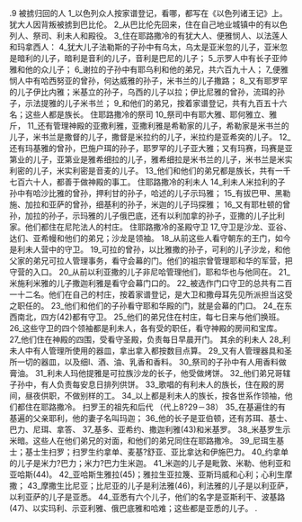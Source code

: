 .9 
被掳归回的人 
1_以色列众人按家谱登记，看哪，都写在《以色列诸王记》上。犹大人因背叛被掳到巴比伦。 2_从巴比伦先回来，住在自己地业城镇中的有以色列人、祭司、利未人和殿役。 3_住在耶路撒冷的有犹大人、便雅悯人、以法莲人和玛拿西人： 4_犹大儿子法勒斯的子孙中有乌太，乌太是亚米忽的儿子，亚米忽是暗利的儿子，暗利是音利的儿子，音利是巴尼的儿子； 5_示罗人中有长子亚帅雅和他的众儿子； 6_谢拉的子孙中有耶乌利和他的弟兄，共六百九十人； 7_便雅悯人中有哈西努亚的曾孙，何达威雅的孙子，米书兰的儿子撒路； 8_又有耶罗罕的儿子伊比内雅；米基立的孙子，乌西的儿子以拉；伊比尼雅的曾孙，流珥的孙子，示法提雅的儿子米书兰； 9_和他们的弟兄，按着家谱登记，共有九百五十六名；这些人都是族长。 
住耶路撒冷的祭司 
10_祭司中有耶大雅、耶何雅立、雅斤， 11_还有管理神殿的亚撒利雅，亚撒利雅是希勒家的儿子，希勒家是米书兰的儿子，米书兰是撒督的儿子，撒督是米拉约的儿子，米拉约是亚希突的儿子。 12_还有玛基雅的曾孙，巴施户珥的孙子，耶罗罕的儿子亚大雅；又有玛赛，玛赛是亚第业的儿子，亚第业是雅希细拉的儿子，雅希细拉是米书兰的儿子，米书兰是米实利密的儿子，米实利密是音麦的儿子。 13_他们和他们的弟兄都是族长，共有一千七百六十人，都善于做神殿的事工。 
住耶路撒冷的利未人 
14_利未人米拉利的子孙中有哈沙比雅的曾孙，押利甘的孙子，哈述的儿子示玛雅； 15_有拔巴甲、黑勒施、加拉和亚萨的曾孙，细基利的孙子，米迦的儿子玛探雅； 16_又有耶杜顿的曾孙，加拉的孙子，示玛雅的儿子俄巴底，还有以利加拿的孙子，亚撒的儿子比利家。他们都住在尼陀法人的村庄。 
住耶路撒冷的圣殿守卫 
17_守卫是沙龙、亚谷、达们、亚希幔和他们的弟兄；沙龙是领袖。 18_从前这些人看守朝东的王门，如今是利未人营中的守卫。 19_可拉的曾孙，以比雅撒的孙子，可利的儿子沙龙，和他父家的弟兄可拉人管理事务，看守会幕的门。他们的祖宗曾管理耶和华的军营，把守营的入口。 20_从前以利亚撒的儿子非尼哈管理他们，耶和华也与他同在。 21_米施利米雅的儿子撒迦利雅是看守会幕门口的。 22_被选作门口守卫的总共有二百一十二名。他们在自己的村庄，按着家谱登记，是大卫和撒母耳先见所派担当这受之职任的。 23_他们和他们的子孙看守耶和华殿的门，就是会幕的门口。 24_在东西南北，四方(42)都有守卫。 25_他们的弟兄住在村庄，每七日来与他们换班。 26_这些守卫的四个领袖都是利未人，各有受的职任，看守神殿的房间和宝库。 27_他们住在神殿的四围，受看守圣殿，负责每日早晨开门。 
其余的利未人 
28_利未人中有人管理所使用的器皿，拿出拿入都按数目点算。 29_又有人管理器具和圣所一切的器皿，以及细I、酒、油、乳香和香料。 30_祭司的子孙中有人用香料做膏油。 31_利未人玛他提雅是可拉族沙龙的长子，他受做烤饼。 32_他们弟兄哥辖子孙中，有人负责每安息日排列供饼。 
33_歌唱的有利未人的族长，住在殿的房间，昼夜供职，不做别样的工。 34_以上都是利未人的族长，按各世系作领袖，他们都住在耶路撒冷。 
扫罗王的祖先和后代 
（代上8?29－38） 
35_在基遍住的有基遍的父亲耶利，他的妻子名叫玛迦； 36_他的长子是亚伯顿，还有苏珥、基士、巴力、尼珥、拿答、 37_基多、亚希约、撒迦利雅(43)和米基罗。 38_米基罗生示米暗。这些人在他们弟兄的对面，和他们的弟兄同住在耶路撒冷。 39_尼珥生基士；基士生扫罗；扫罗生约拿单、麦基?舒亚、亚比拿达和伊施巴力。 40_约拿单的儿子是米力?巴力；米力?巴力生米迦。 41_米迦的儿子是毗敦、米勒、他利亚和亚哈斯(44)。 42_亚哈斯生雅拉(45)；雅拉生亚拉篾、亚斯玛威和心利；心利生摩撒； 43_摩撒生比尼亚；比尼亚的儿子是利法雅(46)，利法雅的儿子是以利亚萨，以利亚萨的儿子是亚悉。 44_亚悉有六个儿子，他们的名字是亚斯利干、波基路(47)、以实玛利、示亚利雅、俄巴底雅和哈难；这些都是亚悉的儿子。 
. 